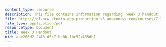 ```yaml
---
content_type: resource
description: This file contains information regarding  week 3 handout.
file: https://ol-ocw-studio-app-production.s3.amazonaws.com/courses/7-342-how-to-build-an-animal-cell-fate-and-identity-in-development-and-disease-fall-2017/aae206d22473d5c7be0b1bc52c485db1_MIT7_342F17_Week_3_handout.pdf
file_type: application/pdf
resourcetype: Document
title: Week 3 Handout
uid: aae206d2-2473-d5c7-be0b-1bc52c485db1
---
```

